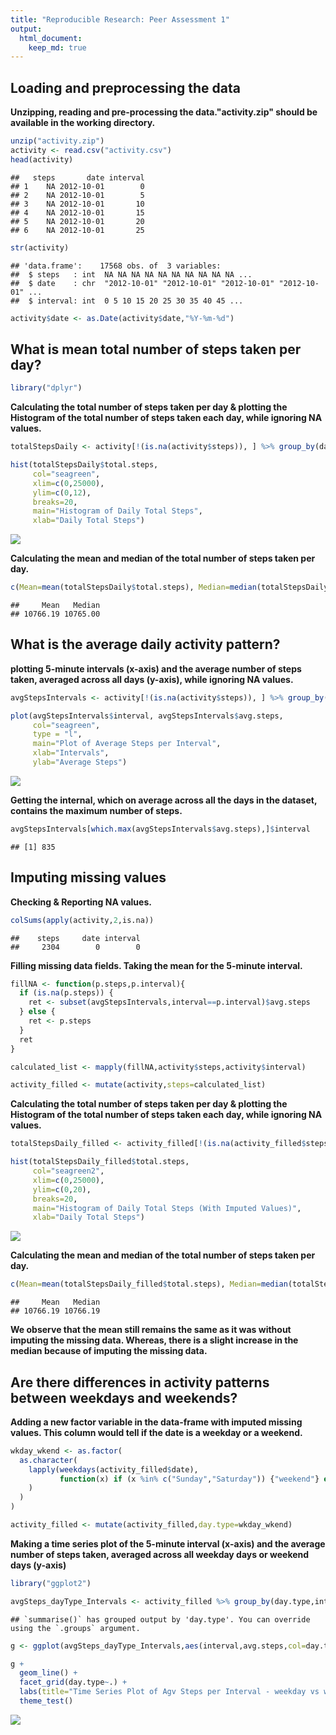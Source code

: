 ```yaml
---
title: "Reproducible Research: Peer Assessment 1"
output: 
  html_document:
    keep_md: true
---
```



## Loading and preprocessing the data

**Unzipping, reading and pre-processing the data."activity.zip" should be available in the working directory.**

```r
unzip("activity.zip")
activity <- read.csv("activity.csv")
head(activity)
```

```
##   steps       date interval
## 1    NA 2012-10-01        0
## 2    NA 2012-10-01        5
## 3    NA 2012-10-01       10
## 4    NA 2012-10-01       15
## 5    NA 2012-10-01       20
## 6    NA 2012-10-01       25
```

```r
str(activity)
```

```
## 'data.frame':	17568 obs. of  3 variables:
##  $ steps   : int  NA NA NA NA NA NA NA NA NA NA ...
##  $ date    : chr  "2012-10-01" "2012-10-01" "2012-10-01" "2012-10-01" ...
##  $ interval: int  0 5 10 15 20 25 30 35 40 45 ...
```

```r
activity$date <- as.Date(activity$date,"%Y-%m-%d")
```


## What is mean total number of steps taken per day?


```r
library("dplyr")
```

**Calculating the total number of steps taken per day & plotting the Histogram of the total number of steps taken each day, while ignoring NA values.**

```r
totalStepsDaily <- activity[!(is.na(activity$steps)), ] %>% group_by(date) %>% summarize(total.steps=sum(steps))

hist(totalStepsDaily$total.steps,
     col="seagreen",
     xlim=c(0,25000),
     ylim=c(0,12),
     breaks=20,
     main="Histogram of Daily Total Steps",
     xlab="Daily Total Steps")
```

![](PA1_template_files/figure-html/unnamed-chunk-3-1.png)<!-- -->

**Calculating the mean and median of the total number of steps taken per day.**

```r
c(Mean=mean(totalStepsDaily$total.steps), Median=median(totalStepsDaily$total.steps))
```

```
##     Mean   Median 
## 10766.19 10765.00
```


## What is the average daily activity pattern?

**plotting 5-minute intervals (x-axis) and the average number of steps taken, averaged across all days (y-axis), while ignoring NA values.**

```r
avgStepsIntervals <- activity[!(is.na(activity$steps)), ] %>% group_by(interval) %>% summarize(avg.steps=mean(steps))

plot(avgStepsIntervals$interval, avgStepsIntervals$avg.steps,
     col="seagreen",
     type = "l",
     main="Plot of Average Steps per Interval",
     xlab="Intervals",
     ylab="Average Steps")
```

![](PA1_template_files/figure-html/unnamed-chunk-5-1.png)<!-- -->

**Getting the internal, which on average across all the days in the dataset, contains the maximum number of steps.**

```r
avgStepsIntervals[which.max(avgStepsIntervals$avg.steps),]$interval
```

```
## [1] 835
```


## Imputing missing values

**Checking & Reporting NA values.**

```r
colSums(apply(activity,2,is.na))
```

```
##    steps     date interval 
##     2304        0        0
```

**Filling missing data fields. Taking the mean for the 5-minute interval.**

```r
fillNA <- function(p.steps,p.interval){
  if (is.na(p.steps)) {
    ret <- subset(avgStepsIntervals,interval==p.interval)$avg.steps
  } else {
    ret <- p.steps
  }
  ret
}

calculated_list <- mapply(fillNA,activity$steps,activity$interval)

activity_filled <- mutate(activity,steps=calculated_list)
```

**Calculating the total number of steps taken per day & plotting the Histogram of the total number of steps taken each day, while ignoring NA values.**

```r
totalStepsDaily_filled <- activity_filled[!(is.na(activity_filled$steps)), ] %>% group_by(date) %>% summarize(total.steps=sum(steps))

hist(totalStepsDaily_filled$total.steps,
     col="seagreen2",
     xlim=c(0,25000),
     ylim=c(0,20),
     breaks=20,
     main="Histogram of Daily Total Steps (With Imputed Values)",
     xlab="Daily Total Steps")
```

![](PA1_template_files/figure-html/unnamed-chunk-9-1.png)<!-- -->

**Calculating the mean and median of the total number of steps taken per day.**

```r
c(Mean=mean(totalStepsDaily_filled$total.steps), Median=median(totalStepsDaily_filled$total.steps))
```

```
##     Mean   Median 
## 10766.19 10766.19
```

**We observe that the mean still remains the same as it was without imputing the missing data. Whereas, there is a slight increase in the median because of imputing the missing data.**


## Are there differences in activity patterns between weekdays and weekends?

**Adding a new factor variable in the data-frame with imputed missing values. This column would tell if the date is a weekday or a weekend.**

```r
wkday_wkend <- as.factor(
  as.character(
    lapply(weekdays(activity_filled$date),
           function(x) if (x %in% c("Sunday","Saturday")) {"weekend"} else {"weekday"}
    )
  )
)

activity_filled <- mutate(activity_filled,day.type=wkday_wkend)
```

**Making a time series plot of the 5-minute interval (x-axis) and the average number of steps taken, averaged across all weekday days or weekend days (y-axis)**

```r
library("ggplot2")
```


```r
avgSteps_dayType_Intervals <- activity_filled %>% group_by(day.type,interval) %>% summarize(avg.steps=mean(steps))
```

```
## `summarise()` has grouped output by 'day.type'. You can override using the `.groups` argument.
```

```r
g <- ggplot(avgSteps_dayType_Intervals,aes(interval,avg.steps,col=day.type))

g + 
  geom_line() + 
  facet_grid(day.type~.) + 
  labs(title="Time Series Plot of Agv Steps per Interval - weekday vs weekend",x="Intervals (in 5 minutes)", y="Avg steps") +
  theme_test()
```

![](PA1_template_files/figure-html/unnamed-chunk-13-1.png)<!-- -->
